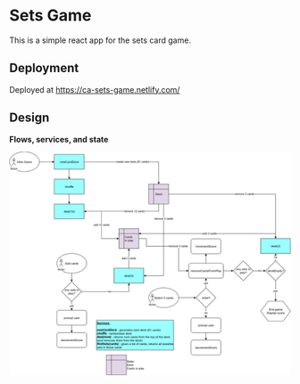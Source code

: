 # Sets Game

This is a simple react app for the sets card game.

## Deployment

Deployed at https://ca-sets-game.netlify.com/

## Design

**Flows, services, and state**

![flows, services, and state](img/user-flows.png)